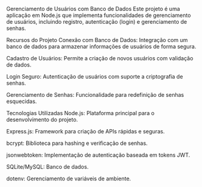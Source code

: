 Gerenciamento de Usuários com Banco de Dados
Este projeto é uma aplicação em Node.js que implementa funcionalidades de gerenciamento de usuários, incluindo registro, autenticação (login) e gerenciamento de senhas.

Recursos do Projeto
Conexão com Banco de Dados: Integração com um banco de dados para armazenar informações de usuários de forma segura.

Cadastro de Usuários: Permite a criação de novos usuários com validação de dados.

Login Seguro: Autenticação de usuários com suporte a criptografia de senhas.

Gerenciamento de Senhas: Funcionalidade para redefinição de senhas esquecidas.

Tecnologias Utilizadas
Node.js: Plataforma principal para o desenvolvimento do projeto.

Express.js: Framework para criação de APIs rápidas e seguras.

bcrypt: Biblioteca para hashing e verificação de senhas.

jsonwebtoken: Implementação de autenticação baseada em tokens JWT.

SQLite/MySQL: Banco de dados.

dotenv: Gerenciamento de variáveis de ambiente.
